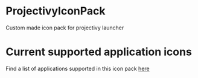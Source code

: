 # ProjectivyIconPack
Custom made icon pack for projectivy launcher

# Current supported application icons
Find a list of applications supported in this icon pack [here](https://raw.githubusercontent.com/SicMundus86/ProjectivyIconPack/refs/heads/main/Icons/Application_icon_list?token=GHSAT0AAAAAADJFUYYMFZBQ6V6JIPH4GUJE2E45HCQ)
